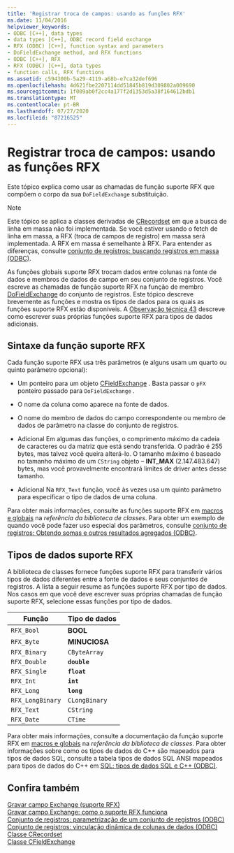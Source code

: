 ```yaml
---
title: 'Registrar troca de campos: usando as funções RFX'
ms.date: 11/04/2016
helpviewer_keywords:
- ODBC [C++], data types
- data types [C++], ODBC record field exchange
- RFX (ODBC) [C++], function syntax and parameters
- DoFieldExchange method, and RFX functions
- ODBC [C++], RFX
- RFX (ODBC) [C++], data types
- function calls, RFX functions
ms.assetid: c594300b-5a29-4119-a68b-e7ca32def696
ms.openlocfilehash: 4d621fbe2207114dd51845b819d309802a009690
ms.sourcegitcommit: 1f009ab0f2cc4a177f2d1353d5a38f164612bdb1
ms.translationtype: MT
ms.contentlocale: pt-BR
ms.lasthandoff: 07/27/2020
ms.locfileid: "87216525"
---
```

# <a name="record-field-exchange-using-the-rfx-functions"></a>Registrar troca de campos: usando as funções RFX

Este tópico explica como usar as chamadas de função suporte RFX que compõem o corpo da sua `DoFieldExchange` substituição.

> [!NOTE]
> Este tópico se aplica a classes derivadas de [CRecordset](../../mfc/reference/crecordset-class.md) em que a busca de linha em massa não foi implementada. Se você estiver usando o fetch de linha em massa, a RFX (troca de campos de registro) em massa será implementada. A RFX em massa é semelhante à RFX. Para entender as diferenças, consulte [conjunto de registros: buscando registros em massa (ODBC)](../../data/odbc/recordset-fetching-records-in-bulk-odbc.md).

As funções globais suporte RFX trocam dados entre colunas na fonte de dados e membros de dados de campo em seu conjunto de registros. Você escreve as chamadas de função suporte RFX na função de membro [DoFieldExchange](../../mfc/reference/crecordset-class.md#dofieldexchange) do conjunto de registros. Este tópico descreve brevemente as funções e mostra os tipos de dados para os quais as funções suporte RFX estão disponíveis. A [Observação técnica 43](../../mfc/tn043-rfx-routines.md) descreve como escrever suas próprias funções suporte RFX para tipos de dados adicionais.

## <a name="rfx-function-syntax"></a><a name="_core_rfx_function_syntax"></a>Sintaxe da função suporte RFX

Cada função suporte RFX usa três parâmetros (e alguns usam um quarto ou quinto parâmetro opcional):

- Um ponteiro para um objeto [CFieldExchange](../../mfc/reference/cfieldexchange-class.md) . Basta passar o `pFX` ponteiro passado para `DoFieldExchange` .

- O nome da coluna como aparece na fonte de dados.

- O nome do membro de dados do campo correspondente ou membro de dados de parâmetro na classe do conjunto de registros.

- Adicional Em algumas das funções, o comprimento máximo da cadeia de caracteres ou da matriz que está sendo transferida. O padrão é 255 bytes, mas talvez você queira alterá-lo. O tamanho máximo é baseado no tamanho máximo de um `CString` objeto – **INT_MAX** (2.147.483.647) bytes, mas você provavelmente encontrará limites de driver antes desse tamanho.

- Adicional Na `RFX_Text` função, você às vezes usa um quinto parâmetro para especificar o tipo de dados de uma coluna.

Para obter mais informações, consulte as funções suporte RFX em [macros e globais](../../mfc/reference/mfc-macros-and-globals.md) na *referência da biblioteca de classes*. Para obter um exemplo de quando você pode fazer uso especial dos parâmetros, consulte [conjunto de registros: Obtendo somas e outros resultados agregados (ODBC)](../../data/odbc/recordset-obtaining-sums-and-other-aggregate-results-odbc.md).

## <a name="rfx-data-types"></a><a name="_core_rfx_data_types"></a>Tipos de dados suporte RFX

A biblioteca de classes fornece funções suporte RFX para transferir vários tipos de dados diferentes entre a fonte de dados e seus conjuntos de registros. A lista a seguir resume as funções suporte RFX por tipo de dados. Nos casos em que você deve escrever suas próprias chamadas de função suporte RFX, selecione essas funções por tipo de dados.

|Função|Tipo de dados|
|--------------|---------------|
|`RFX_Bool`|**BOOL**|
|`RFX_Byte`|**MINUCIOSA**|
|`RFX_Binary`|`CByteArray`|
|`RFX_Double`|**`double`**|
|`RFX_Single`|**`float`**|
|`RFX_Int`|**`int`**|
|`RFX_Long`|**`long`**|
|`RFX_LongBinary`|`CLongBinary`|
|`RFX_Text`|`CString`|
|`RFX_Date`|`CTime`|

Para obter mais informações, consulte a documentação da função suporte RFX em [macros e globais](../../mfc/reference/mfc-macros-and-globals.md) na *referência da biblioteca de classes*. Para obter informações sobre como os tipos de dados do C++ são mapeados para tipos de dados SQL, consulte a tabela tipos de dados SQL ANSI mapeados para tipos de dados do C++ em [SQL: tipos de dados SQL e C++ (ODBC)](../../data/odbc/sql-sql-and-cpp-data-types-odbc.md).

## <a name="see-also"></a>Confira também

[Gravar campo Exchange (suporte RFX)](../../data/odbc/record-field-exchange-rfx.md)<br/>
[Gravar campo Exchange: como o suporte RFX funciona](../../data/odbc/record-field-exchange-how-rfx-works.md)<br/>
[Conjunto de registros: parametrização de um conjunto de registros (ODBC)](../../data/odbc/recordset-parameterizing-a-recordset-odbc.md)<br/>
[Conjunto de registros: vinculação dinâmica de colunas de dados (ODBC)](../../data/odbc/recordset-dynamically-binding-data-columns-odbc.md)<br/>
[Classe CRecordset](../../mfc/reference/crecordset-class.md)<br/>
[Classe CFieldExchange](../../mfc/reference/cfieldexchange-class.md)
